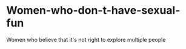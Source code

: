 # Women-who-don-t-have-sexual-fun
Women who believe that it's not right to explore multiple people 

